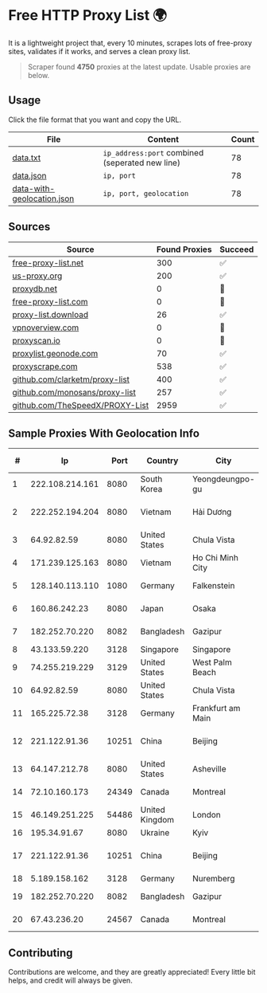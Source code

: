 
# Free HTTP Proxy List 🌍

It is a lightweight project that, every 10 minutes, scrapes lots of free-proxy sites, validates if it works, and serves a clean proxy list.


> Scraper found **4750** proxies at the latest update. Usable proxies are below.

## Usage

Click the file format that you want and copy the URL.


|File|Content|Count|
|----|-------|-----|
|[data.txt](https://raw.githubusercontent.com/themiralay/Proxy-List-World/master/data.txt)|`ip_address:port` combined (seperated new line)|78|
|[data.json](https://raw.githubusercontent.com/themiralay/Proxy-List-World/master/data.json)|`ip, port`|78|
|[data-with-geolocation.json](https://raw.githubusercontent.com/themiralay/Proxy-List-World/master/data-with-geolocation.json)|`ip, port, geolocation`|78|

## Sources

|Source|Found Proxies|Succeed|
|------|-------------|-------|
|[free-proxy-list.net](https://free-proxy-list.net)|300|✅|
|[us-proxy.org](https://www.us-proxy.org)|200|✅|
|[proxydb.net](http://proxydb.net)|0|🚫|
|[free-proxy-list.com](https://free-proxy-list.com/?page=&port=&type%5B%5D=http&type%5B%5D=https&up_time=0&search=Search)|0|🚫|
|[proxy-list.download](https://www.proxy-list.download/HTTP)|26|✅|
|[vpnoverview.com](https://vpnoverview.com/privacy/anonymous-browsing/free-proxy-servers)|0|🚫|
|[proxyscan.io](https://www.proxyscan.io)|0|🚫|
|[proxylist.geonode.com](https://proxylist.geonode.com/api/proxy-list?limit=300&page=1&sort_by=lastChecked&sort_type=desc&protocols=http,https)|70|✅|
|[proxyscrape.com](https://api.proxyscrape.com/v2/?request=displayproxies&protocol=http&timeout=10000&country=all&ssl=all&anonymity=all)|538|✅|
|[github.com/clarketm/proxy-list](https://raw.githubusercontent.com/clarketm/proxy-list/master/proxy-list-raw.txt)|400|✅|
|[github.com/monosans/proxy-list](https://raw.githubusercontent.com/monosans/proxy-list/main/proxies/http.txt)|257|✅|
|[github.com/TheSpeedX/PROXY-List](https://raw.githubusercontent.com/TheSpeedX/PROXY-List/master/http.txt)|2959|✅|


## Sample Proxies With Geolocation Info

|#|Ip|Port|Country|City|Internet Service Provider|
|-|--|----|-------|----|-------------------------|
|1|222.108.214.161|8080|South Korea|Yeongdeungpo-gu|Korea Telecom|
|2|222.252.194.204|8080|Vietnam|Hải Dương|VietNam Post and Telecom Corporation|
|3|64.92.82.59|8080|United States|Chula Vista|Momentum Telecom, Inc.|
|4|171.239.125.163|8080|Vietnam|Ho Chi Minh City|Viettel Corporation|
|5|128.140.113.110|1080|Germany|Falkenstein|Hetzner Online GmbH|
|6|160.86.242.23|8080|Japan|Osaka|Sony Network Communications Inc|
|7|182.252.70.220|8082|Bangladesh|Gazipur|Agni Systems Limited|
|8|43.133.59.220|3128|Singapore|Singapore|Aceville Pte.ltd|
|9|74.255.219.229|3129|United States|West Palm Beach|AT&T Corp.|
|10|64.92.82.59|8080|United States|Chula Vista|Momentum Telecom, Inc.|
|11|165.225.72.38|3128|Germany|Frankfurt am Main|Zscaler Switzerland GmbH|
|12|221.122.91.36|10251|China|Beijing|IDC, China Telecommunications Corporation|
|13|64.147.212.78|8080|United States|Asheville|ERC Broadband|
|14|72.10.160.173|24349|Canada|Montreal|GloboTech Communications|
|15|46.149.251.225|54486|United Kingdom|London|Vaioni Group Ltd|
|16|195.34.91.67|8080|Ukraine|Kyiv|Modus-Global LLC|
|17|221.122.91.36|10251|China|Beijing|IDC, China Telecommunications Corporation|
|18|5.189.158.162|3128|Germany|Nuremberg|Contabo GmbH|
|19|182.252.70.220|8082|Bangladesh|Gazipur|Agni Systems Limited|
|20|67.43.236.20|24567|Canada|Montreal|GloboTech Communications|



## Contributing

Contributions are welcome, and they are greatly appreciated! Every
little bit helps, and credit will always be given.

